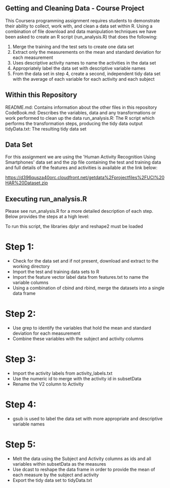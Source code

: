 ## Getting and Cleaning Data - Course Project

This Coursera programming assignment requires students to demonstrate their ability to 
collect, work with, and clean a data set within R. Using a combination of file download and 
data manipulation techniques we have been asked to create an R script (run_analysis.R) 
that does the following:

1.  Merge the training and the test sets to create one data set
2.  Extract only the measurements on the mean and standard deviation for each measurement 
3.  Uses descriptive activity names to name the activities in the data set
4.  Appropriately label the data set with descriptive variable names
5.  From the data set in step 4, create a second, independent tidy data set with the average of 
    each variable for each activity and each subject


## Within this Repository
README.md: Contains information about the other files in this repository
CodeBook.md: Describes the variables, data and any transformations or work performed to clean up the data 
run_analysis.R: The R script which performs the transformation steps, producing the tidy data output
tidyData.txt: The resulting tidy data set


## Data Set
For this assignment we are using the 'Human Activity Recognition Using Smartphones' data set and
the zip file containing the test and training data and full details of the features and activities
is available at the link below:

https://d396qusza40orc.cloudfront.net/getdata%2Fprojectfiles%2FUCI%20HAR%20Dataset.zip


## Executing run_analysis.R
Please see run_analysis.R for a more detailed description of each step. Below provides the steps at a high level:

To run this script, the libraries dplyr and reshape2 must be loaded

# Step 1:
* Check for the data set and if not present, download and extract to the working directory
* Import the test and training data sets to R 
* Import the feature vector label data from features.txt to name the variable columns
* Using a combination of cbind and rbind, merge the datasets into a single data frame

# Step 2:
* Use grep to identify the variables that hold the mean and standard deviation for each measurement 
* Combine these variables with the subject and activity columns

# Step 3:
* Import the activity labels from activity_labels.txt
* Use the numeric id to merge with the activity id in subsetData
* Rename the V2 column to Activity

# Step 4:
* gsub is used to label the data set with more appropriate and descriptive variable names

# Step 5:
* Melt the data using the Subject and Activity columns as ids and all variables within subsetData as the measures
* Use dcast to reshape the data frame in order to provide the mean of each measure by the subject and activity
* Export the tidy data set to tidyData.txt


